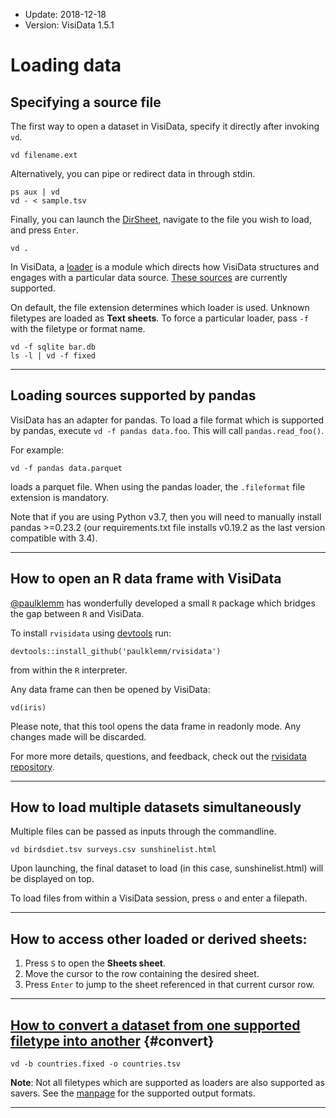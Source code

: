 - Update: 2018-12-18
- Version: VisiData 1.5.1

# Loading data

## Specifying a source file

The first way to open a dataset in VisiData, specify it directly after invoking `vd`.

~~~
vd filename.ext
~~~

Alternatively, you can pipe or redirect data in through stdin.

~~~
ps aux | vd
vd - < sample.tsv
~~~

Finally, you can launch the [DirSheet](), navigate to the file you wish to load, and press `Enter`.

~~~
vd .
~~~

In VisiData, a [loader](/docs/loaders) is a module which directs how VisiData structures and engages with a particular data source. [These sources](/formats) are currently supported.

On default, the file extension determines which loader is used. Unknown filetypes are loaded as **Text sheets**. To force a particular loader, pass `-f` with the filetype or format name.

~~~
vd -f sqlite bar.db
ls -l | vd -f fixed
~~~

---

## Loading sources supported by pandas

VisiData has an adapter for pandas. To load a file format which is supported by pandas, execute `vd -f pandas data.foo`. This will call `pandas.read_foo()`.

For example:

~~~
vd -f pandas data.parquet
~~~

loads a parquet file. When using the pandas loader, the `.fileformat` file extension is mandatory.

Note that if you are using Python v3.7, then you will need to manually install pandas >=0.23.2 (our requirements.txt file installs v0.19.2 as the last version compatible with 3.4).

---

## How to open an R data frame with VisiData

[@paulklemm](https://github.com/paulklemm) has wonderfully developed a small `R` package which bridges the gap between `R` and VisiData.

To install `rvisidata` using [devtools](https://cran.r-project.org/web/packages/devtools/index.html) run:

~~~
devtools::install_github('paulklemm/rvisidata')
~~~

from within the `R` interpreter.

Any data frame can then be opened by VisiData:

~~~
vd(iris)
~~~

Please note, that this tool opens the data frame in readonly mode. Any changes made will be discarded.

For more more details, questions, and feedback, check out the [rvisidata repository](https://github.com/paulklemm/rvisidata).

---

## How to load multiple datasets simultaneously

Multiple files can be passed as inputs through the commandline.

~~~
vd birdsdiet.tsv surveys.csv sunshinelist.html
~~~

Upon launching, the final dataset to load (in this case, sunshinelist.html) will be displayed on top.

To load files from within a VisiData session, press `o` and enter a filepath.

---

## How to access other loaded or derived sheets:

1. Press `S` to open the **Sheets sheet**.
2. Move the cursor to the row containing the desired sheet.
3. Press `Enter` to jump to the sheet referenced in that current cursor row.

---

## [How to convert a dataset from one supported filetype into another](#convert) {#convert}

~~~
vd -b countries.fixed -o countries.tsv
~~~

**Note**: Not all filetypes which are supported as loaders are also supported as savers. See the [manpage](/man#loaders) for the supported output formats.


---
